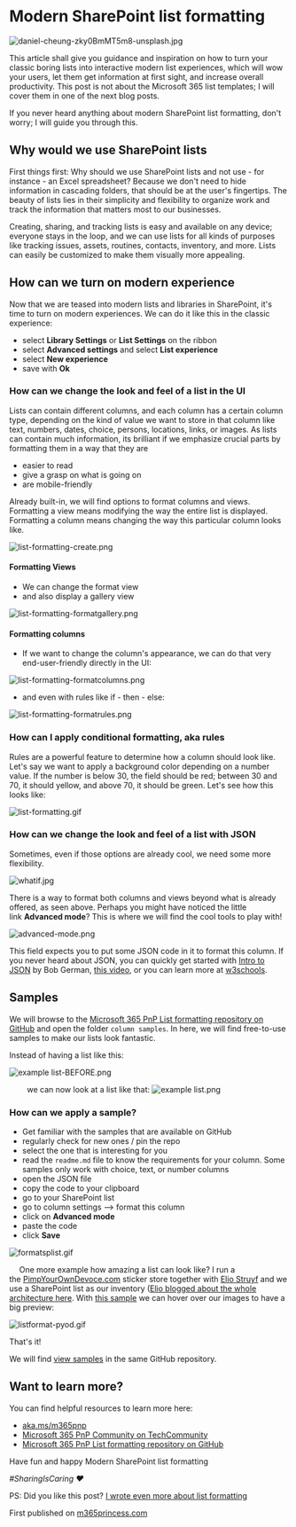 # Modern SharePoint list formatting

![daniel-cheung-zky0BmMT5m8-unsplash.jpg](https://techcommunity.microsoft.com/t5/image/serverpage/image-id/254517i7399CDDCDFA2E390/image-size/medium?v=v2&px=400 "daniel-cheung-zky0BmMT5m8-unsplash.jpg")

This article shall give you guidance and inspiration on how to turn your
classic boring lists into interactive modern list experiences, which
will wow your users, let them get information at first sight, and
increase overall productivity. This post is not about the Microsoft 365
list templates; I will cover them in one of the next blog posts.

If you never heard anything about modern SharePoint list formatting,
don\'t worry; I will guide you through this.

## Why would we use SharePoint lists

First things first: Why should we use SharePoint lists and not use - for
instance - an Excel spreadsheet? Because we don\'t need to hide
information in cascading folders, that should be at the user\'s
fingertips. The beauty of lists lies in their simplicity and flexibility
to organize work and track the information that matters most to our
businesses.

Creating, sharing, and tracking lists is easy and available on any
device; everyone stays in the loop, and we can use lists for all kinds
of purposes like tracking issues, assets, routines, contacts, inventory,
and more. Lists can easily be customized to make them visually more
appealing.

## How can we turn on modern experience 

Now that we are teased into modern lists and libraries in SharePoint,
it\'s time to turn on modern experiences. We can do it like this in the
classic experience:

-   select **Library Settings** or **List Settings** on the ribbon
-   select **Advanced settings** and select **List experience**
-   select **New experience**
-   save with **Ok**

### How can we change the look and feel of a list in the UI 

Lists can contain different columns, and each column has a certain
column type, depending on the kind of value we want to store in that
column like text, numbers, dates, choice, persons, locations, links, or
images. As lists can contain much information, its brilliant if we
emphasize crucial parts by formatting them in a way that they are

-   easier to read
-   give a grasp on what is going on
-   are mobile-friendly

Already built-in, we will find options to format columns and views.
Formatting a view means modifying the way the entire list is displayed.
Formatting a column means changing the way this particular column looks
like.

![list-formatting-create.png](https://techcommunity.microsoft.com/t5/image/serverpage/image-id/254498iA464ED494317B9E5/image-size/medium?v=v2&px=400 "list-formatting-create.png")

#### Formatting Views 

-   We can change the format view
-   and also display a gallery view

![list-formatting-formatgallery.png](https://techcommunity.microsoft.com/t5/image/serverpage/image-id/254503i5033B1D304502798/image-size/small?v=v2&px=200 "list-formatting-formatgallery.png")

#### Formatting columns

-   If we want to change the column\'s appearance, we can do that very
    end-user-friendly directly in the UI:

![list-formatting-formatcolumns.png](https://techcommunity.microsoft.com/t5/image/serverpage/image-id/254506i7D10470EC583EE85/image-size/small?v=v2&px=200 "list-formatting-formatcolumns.png")

* and even with rules like if - then - else:

![list-formatting-formatrules.png](https://techcommunity.microsoft.com/t5/image/serverpage/image-id/254505i2348F2ED4C00D7FA/image-size/small?v=v2&px=200 "list-formatting-formatrules.png")

### How can I apply conditional formatting, aka rules 

Rules are a powerful feature to determine how a column should look like.
Let\'s say we want to apply a background color depending on a number
value. If the number is below 30, the field should be red; between 30
and 70, it should yellow, and above 70, it should be green. Let\'s see
how this looks like:

![list-formatting.gif](https://techcommunity.microsoft.com/t5/image/serverpage/image-id/254507iC882E050F3EA60C6/image-size/large?v=v2&px=999 "list-formatting.gif")

### How can we change the look and feel of a list with JSON 

Sometimes, even if those options are already cool, we need some more
flexibility.

![whatif.jpg](https://techcommunity.microsoft.com/t5/image/serverpage/image-id/254508i0A296BD6A241F67B/image-size/small?v=v2&px=200 "whatif.jpg")

There is a way to format both columns and views beyond what is already
offered, as seen above. Perhaps you might have noticed the little
link **Advanced mode**? This is where we will find the cool tools to
play with!



![advanced-mode.png](https://techcommunity.microsoft.com/t5/image/serverpage/image-id/254512iCB5EFDB9A69125FD/image-size/medium?v=v2&px=400 "advanced-mode.png")

This field expects you to put some JSON code in it to format this
column. If you never heard about JSON, you can quickly get started
with [Intro to
JSON](https://techcommunity.microsoft.com/t5/microsoft-365-pnp-blog/introduction-to-json/ba-p/2049369) by
Bob German, [this video](https://www.youtube.com/watch?v=iiADhChRriM),
or you can learn more
at [w3schools](https://www.w3schools.com/js/js_json_intro.asp).

## Samples

We will browse to the [Microsoft 365 PnP List formatting repository on
GitHub](https://github.com/pnp/sp-dev-list-formatting) and open the
folder `column samples`. In here, we will find free-to-use samples to
make our lists look fantastic.

Instead of having a list like this:


![example
list-BEFORE.png](https://techcommunity.microsoft.com/t5/image/serverpage/image-id/254513i35A53600A09DA3E4/image-size/large?v=v2&px=999 "example list-BEFORE.png")

  
we can now look at a list like that:
![example
list.png](https://techcommunity.microsoft.com/t5/image/serverpage/image-id/254514iBC4F4620CB91E8CB/image-size/large?v=v2&px=999 "example list.png")

### How can we apply a sample?

-   Get familiar with the samples that are available on GitHub
-   regularly check for new ones / pin the repo
-   select the one that is interesting for you
-   read the `readme.md` file to know the requirements for your column.
    Some samples only work with choice, text, or number columns
-   open the JSON file
-   copy the code to your clipboard
-   go to your SharePoint list
-   go to column settings \--\> format this column
-   click on **Advanced mode**
-   paste the code
-   click **Save**


![formatsplist.gif](https://techcommunity.microsoft.com/t5/image/serverpage/image-id/254515i2F73A41B3E866CB9/image-dimensions/728x377?v=v2 "formatsplist.gif")

 
One more example how amazing a list can look like? I run a
the [PimpYourOwnDevoce.com](https://github.com/LuiseFreese/blog/blob/main/pyod.shop) sticker
store together with [Elio Struyf](https://www.eliostruyf.com/) and we
use a SharePoint list as our inventory ([Elio blogged about the whole
architecture
here](https://www.eliostruyf.com/running-online-store-powerplatform-azure/).
With [this
sample](https://lists.handsontek.net/format-image-column-preview-microsoft-lists-sharepoint/) we
can hover over our images to have a big preview:

![listformat-pyod.gif](https://techcommunity.microsoft.com/t5/image/serverpage/image-id/254516i5B0324341D132D4B/image-size/large?v=v2&px=999 "listformat-pyod.gif")

That\'s
it!

We will find [view
samples](https://github.com/pnp/sp-dev-list-formatting/tree/master/view-samples) in
the same GitHub repository.

## Want to learn more? 

You can find helpful resources to learn more here:

-   [aka.ms/m365pnp](https://aka.ms/m365pnp)
-   [Microsoft 365 PnP Community on
    TechCommunity](https://techcommunity.microsoft.com/t5/microsoft-365-pnp-blog/)
-   [Microsoft 365 PnP List formatting repository on
    GitHub](https://github.com/pnp/sp-dev-list-formatting)

Have fun and happy Modern SharePoint list formatting

*#SharingIsCaring ❤*

PS: Did you like this post? [I wrote even more about list
formatting](https://m365princess.com/how-we-use-sharepoint-list-formatting-and-power-automate-at-pyod-to-ease-our-marketing/)


First published on [m365princess.com](https://m365princess.com) 

